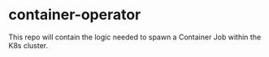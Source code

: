 # container-operator
This repo will contain the logic needed to spawn a Container Job within the K8s cluster.
